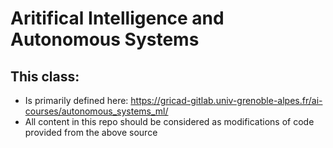 # Aritifical Intelligence and Autonomous Systems

## This class:
- Is primarily defined here: https://gricad-gitlab.univ-grenoble-alpes.fr/ai-courses/autonomous_systems_ml/
- All content in this repo should be considered as modifications of code provided from the above source
